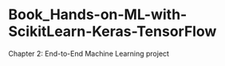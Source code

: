 # Book_Hands-on-ML-with-ScikitLearn-Keras-TensorFlow

Chapter 2: End-to-End Machine Learning project